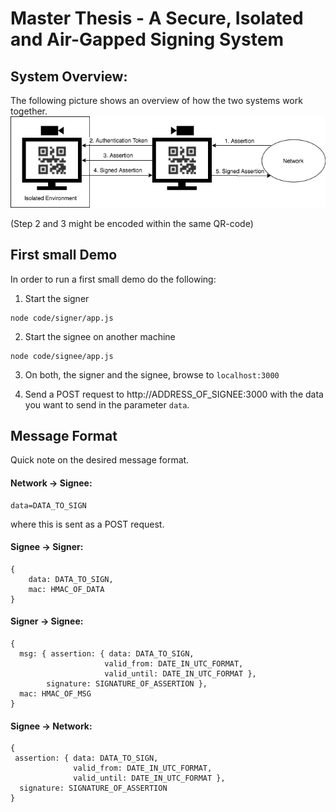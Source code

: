 # Master Thesis - A Secure, Isolated and Air-Gapped Signing System


## System Overview:
The following picture shows an overview of how the two systems work together.
![System Overview](images/SystemOverview.png "System Overview")

(Step 2 and 3 might be encoded within the same QR-code)


## First small Demo

In order to run a first small demo do the following:

1. Start the signer
```console
node code/signer/app.js
```
2. Start the signee on another machine
```console
node code/signee/app.js
```

3. On both, the signer and the signee, browse to `localhost:3000`

4. Send a POST request to http://ADDRESS_OF_SIGNEE:3000 with the data you want to send in the parameter `data`.


## Message Format

Quick note on the desired message format.

#### Network -> Signee:
```
data=DATA_TO_SIGN
```
where this is sent as a POST request.

#### Signee -> Signer:
```
{
    data: DATA_TO_SIGN,
    mac: HMAC_OF_DATA
}
```

#### Signer -> Signee:
```
{
  msg: { assertion: { data: DATA_TO_SIGN,
                     valid_from: DATE_IN_UTC_FORMAT,
                     valid_until: DATE_IN_UTC_FORMAT },
        signature: SIGNATURE_OF_ASSERTION },
  mac: HMAC_OF_MSG
}
```

#### Signee -> Network:
```
{
 assertion: { data: DATA_TO_SIGN,
              valid_from: DATE_IN_UTC_FORMAT,
              valid_until: DATE_IN_UTC_FORMAT },
  signature: SIGNATURE_OF_ASSERTION
}
```
